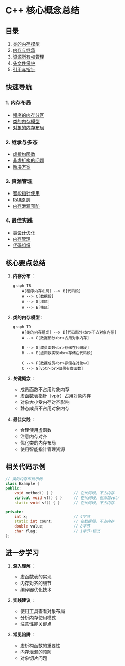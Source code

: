 # C++ 核心概念总结

## 目录
1. [类的内存模型](./cpp_class_memory_model.md)
2. [内存与继承](./cpp_memory_and_inheritance.md)
3. [资源所有权管理](./resource_ownership.md)
4. [头文件保护](./header_guards.md)
5. [引用与指针](./references_vs_pointers.md)

## 快速导航

### 1. 内存布局
- [程序的内存分区](./cpp_memory_and_inheritance.md#1-c-程序的内存布局)
- [类的内存模型](./cpp_class_memory_model.md#2-c-class-内存模型)
- [对象的内存布局](./cpp_class_memory_model.md#23-内存布局详解)

### 2. 继承与多态
- [虚析构函数](./cpp_memory_and_inheritance.md#3-虚析构函数问题)
- [非虚析构的问题](./cpp_memory_and_inheritance.md#31-非虚析构函数的问题)
- [解决方案](./cpp_memory_and_inheritance.md#32-解决方案)

### 3. 资源管理
- [智能指针使用](./resource_ownership.md)
- [RAII原则](./resource_ownership.md)
- [内存泄漏预防](./resource_ownership.md)

### 4. 最佳实践
- [类设计优化](./cpp_class_memory_model.md#4-内存优化建议)
- [内存管理](./cpp_memory_and_inheritance.md#4-编程最佳实践)
- [代码组织](./header_guards.md)

## 核心要点总结

1. **内存分布**：
   ```mermaid
   graph TB
       A[程序内存布局] --> B[代码段]
       A --> C[数据段]
       A --> D[堆区]
       A --> E[栈区]
   ```

2. **类的内存模型**：
   ```mermaid
   graph TD
       A[类的内存组成] --> B[代码部分<br>不占对象内存]
       A --> C[数据部分<br>占用对象内存]
       
       B --> D[成员函数<br>存储在代码段]
       B --> E[虚函数实现<br>存储在代码段]
       
       C --> F[数据成员<br>存储在对象中]
       C --> G[vptr<br>如果有虚函数]
   ```

3. **关键概念**：
   - 成员函数不占用对象内存
   - 虚函数表指针（vptr）占用对象内存
   - 对象大小受内存对齐影响
   - 静态成员不占用对象内存

4. **最佳实践**：
   - 合理使用虚函数
   - 注意内存对齐
   - 优化类的内存布局
   - 使用智能指针管理资源

## 相关代码示例

```cpp
// 类的内存布局示例
class Example {
public:
    void method() { }         // 在代码段，不占内存
    virtual void vf() { }     // 在代码段，但添加vptr
    static void sf() { }      // 在代码段，不占内存
    
private:
    int x;                    // 4字节
    static int count;         // 在数据段，不占内存
    double value;             // 8字节
    char flag;                // 1字节+填充
};
```

## 进一步学习

1. **深入理解**：
   - 虚函数表的实现
   - 内存对齐的细节
   - 编译器优化技术

2. **实践建议**：
   - 使用工具查看对象布局
   - 分析内存使用模式
   - 注意性能关键点

3. **常见陷阱**：
   - 虚析构函数的重要性
   - 内存泄漏的预防
   - 对象切片问题
